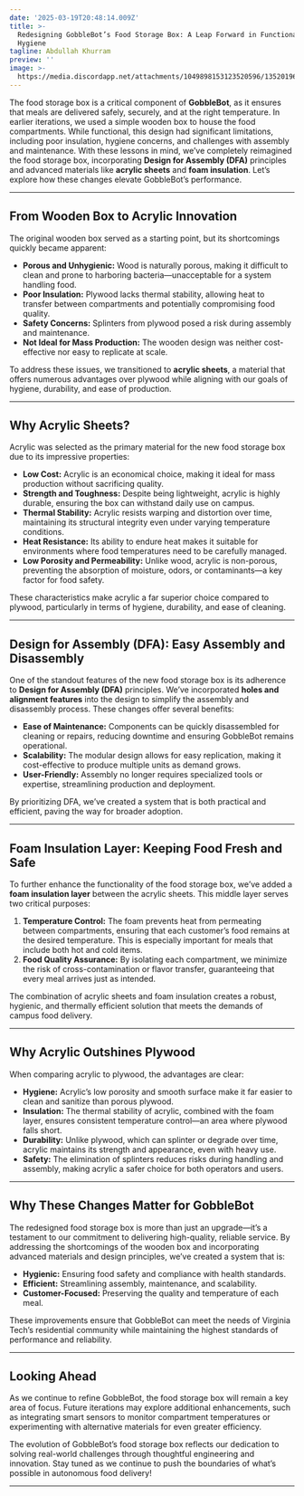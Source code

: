 ```yaml
---
date: '2025-03-19T20:48:14.009Z'
title: >-
  Redesigning GobbleBot’s Food Storage Box: A Leap Forward in Functionality and
  Hygiene
tagline: Abdullah Khurram
preview: ''
image: >-
  https://media.discordapp.net/attachments/1049898153123520596/1352019630935511161/image.png?ex=67dc7de7&is=67db2c67&hm=8d6922a4393bd38a4765cae412086c2cd50f753ff17da93ca4034661e1e467d5&=&format=webp&quality=lossless
---
```


The food storage box is a critical component of **GobbleBot**, as it ensures that meals are delivered safely, securely, and at the right temperature. In earlier iterations, we used a simple wooden box to house the food compartments. While functional, this design had significant limitations, including poor insulation, hygiene concerns, and challenges with assembly and maintenance. With these lessons in mind, we’ve completely reimagined the food storage box, incorporating **Design for Assembly (DFA)** principles and advanced materials like **acrylic sheets** and **foam insulation**. Let’s explore how these changes elevate GobbleBot’s performance.

---

## From Wooden Box to Acrylic Innovation

The original wooden box served as a starting point, but its shortcomings quickly became apparent:

- **Porous and Unhygienic:** Wood is naturally porous, making it difficult to clean and prone to harboring bacteria—unacceptable for a system handling food.
- **Poor Insulation:** Plywood lacks thermal stability, allowing heat to transfer between compartments and potentially compromising food quality.
- **Safety Concerns:** Splinters from plywood posed a risk during assembly and maintenance.
- **Not Ideal for Mass Production:** The wooden design was neither cost-effective nor easy to replicate at scale.

To address these issues, we transitioned to **acrylic sheets**, a material that offers numerous advantages over plywood while aligning with our goals of hygiene, durability, and ease of production.

---

## Why Acrylic Sheets?

Acrylic was selected as the primary material for the new food storage box due to its impressive properties:

- **Low Cost:** Acrylic is an economical choice, making it ideal for mass production without sacrificing quality.
- **Strength and Toughness:** Despite being lightweight, acrylic is highly durable, ensuring the box can withstand daily use on campus.
- **Thermal Stability:** Acrylic resists warping and distortion over time, maintaining its structural integrity even under varying temperature conditions.
- **Heat Resistance:** Its ability to endure heat makes it suitable for environments where food temperatures need to be carefully managed.
- **Low Porosity and Permeability:** Unlike wood, acrylic is non-porous, preventing the absorption of moisture, odors, or contaminants—a key factor for food safety.

These characteristics make acrylic a far superior choice compared to plywood, particularly in terms of hygiene, durability, and ease of cleaning.

---

## Design for Assembly (DFA): Easy Assembly and Disassembly

One of the standout features of the new food storage box is its adherence to **Design for Assembly (DFA)** principles. We’ve incorporated **holes and alignment features** into the design to simplify the assembly and disassembly process. These changes offer several benefits:

- **Ease of Maintenance:** Components can be quickly disassembled for cleaning or repairs, reducing downtime and ensuring GobbleBot remains operational.
- **Scalability:** The modular design allows for easy replication, making it cost-effective to produce multiple units as demand grows.
- **User-Friendly:** Assembly no longer requires specialized tools or expertise, streamlining production and deployment.

By prioritizing DFA, we’ve created a system that is both practical and efficient, paving the way for broader adoption.

---

## Foam Insulation Layer: Keeping Food Fresh and Safe

To further enhance the functionality of the food storage box, we’ve added a **foam insulation layer** between the acrylic sheets. This middle layer serves two critical purposes:

1. **Temperature Control:** The foam prevents heat from permeating between compartments, ensuring that each customer’s food remains at the desired temperature. This is especially important for meals that include both hot and cold items.
2. **Food Quality Assurance:** By isolating each compartment, we minimize the risk of cross-contamination or flavor transfer, guaranteeing that every meal arrives just as intended.

The combination of acrylic sheets and foam insulation creates a robust, hygienic, and thermally efficient solution that meets the demands of campus food delivery.

---

## Why Acrylic Outshines Plywood

When comparing acrylic to plywood, the advantages are clear:

- **Hygiene:** Acrylic’s low porosity and smooth surface make it far easier to clean and sanitize than porous plywood.
- **Insulation:** The thermal stability of acrylic, combined with the foam layer, ensures consistent temperature control—an area where plywood falls short.
- **Durability:** Unlike plywood, which can splinter or degrade over time, acrylic maintains its strength and appearance, even with heavy use.
- **Safety:** The elimination of splinters reduces risks during handling and assembly, making acrylic a safer choice for both operators and users.

---

## Why These Changes Matter for GobbleBot

The redesigned food storage box is more than just an upgrade—it’s a testament to our commitment to delivering high-quality, reliable service. By addressing the shortcomings of the wooden box and incorporating advanced materials and design principles, we’ve created a system that is:

- **Hygienic:** Ensuring food safety and compliance with health standards.
- **Efficient:** Streamlining assembly, maintenance, and scalability.
- **Customer-Focused:** Preserving the quality and temperature of each meal.

These improvements ensure that GobbleBot can meet the needs of Virginia Tech’s residential community while maintaining the highest standards of performance and reliability.

---

## Looking Ahead

As we continue to refine GobbleBot, the food storage box will remain a key area of focus. Future iterations may explore additional enhancements, such as integrating smart sensors to monitor compartment temperatures or experimenting with alternative materials for even greater efficiency.

The evolution of GobbleBot’s food storage box reflects our dedication to solving real-world challenges through thoughtful engineering and innovation. Stay tuned as we continue to push the boundaries of what’s possible in autonomous food delivery!

---
